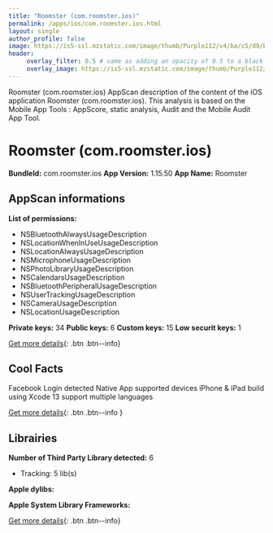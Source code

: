 ```yaml
---
title: "Roomster (com.roomster.ios)"
permalink: /apps/ios/com.roomster.ios.html
layout: single
author_profile: false
image: https://is5-ssl.mzstatic.com/image/thumb/Purple112/v4/ba/c5/d9/bac5d93b-56bc-8078-c475-e7b14d0c8f50/AppIcon-0-0-1x_U007emarketing-0-0-0-10-0-0-sRGB-0-0-0-GLES2_U002c0-512MB-85-220-0-0.png/512x512bb.jpg
header: 
     overlay_filter: 0.5 # same as adding an opacity of 0.5 to a black background
     overlay_image: https://is5-ssl.mzstatic.com/image/thumb/Purple112/v4/ba/c5/d9/bac5d93b-56bc-8078-c475-e7b14d0c8f50/AppIcon-0-0-1x_U007emarketing-0-0-0-10-0-0-sRGB-0-0-0-GLES2_U002c0-512MB-85-220-0-0.png/512x512bb.jpg
---
```

Roomster (com.roomster.ios) AppScan description of the content of the iOS application Roomster (com.roomster.ios). This analysis is based on the Mobile App Tools : AppScore, static analysis, Audit and the Mobile Audit App Tool.

# Roomster (com.roomster.ios)

**BundleId:** com.roomster.ios
**App Version:** 1.15.50
**App Name:** Roomster


## AppScan informations 

**List of permissions:** 
- NSBluetoothAlwaysUsageDescription
- NSLocationWhenInUseUsageDescription
- NSLocationAlwaysUsageDescription
- NSMicrophoneUsageDescription
- NSPhotoLibraryUsageDescription
- NSCalendarsUsageDescription
- NSBluetoothPeripheralUsageDescription
- NSUserTrackingUsageDescription
- NSCameraUsageDescription
- NSLocationUsageDescription
  
  
**Private keys:** 34
**Public keys:** 6
**Custom keys:** 15
**Low securit keys:** 1
  
[Get more details](/pricing.html){: .btn .btn--info}

## Cool Facts

Facebook Login detected
Native App
supported devices iPhone & iPad
build using Xcode 13
support multiple languages
  
[Get more details](/pricing.html){: .btn .btn--info }

## Librairies 
**Number of Third Party Library detected:** 6
- Tracking: 5 lib(s)


**Apple dylibs:**


**Apple System Library Frameworks:**


  
[Get more details](/pricing.html){: .btn .btn--info}

